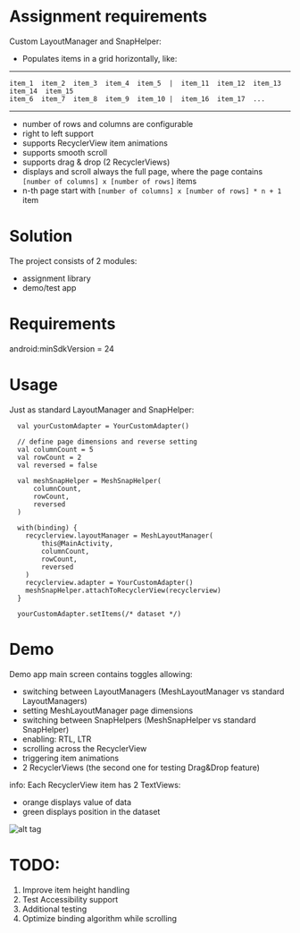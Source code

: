 # Assignment requirements

Custom LayoutManager and SnapHelper:

- Populates items in a grid horizontally, like:

---
    item_1  item_2  item_3  item_4  item_5  |  item_11  item_12  item_13  item_14  item_15
    item_6  item_7  item_8  item_9  item_10 |  item_16  item_17  ...
---
- number of rows and columns are configurable
- right to left support
- supports RecyclerView item animations
- supports smooth scroll
- supports drag & drop (2 RecyclerViews)
- displays and scroll always the full page, where the page contains `[number of columns] x [number of rows]` items
- n-th page start with `[number of columns] x [number of rows] * n + 1` item

# Solution

The project consists of 2 modules:
- assignment library 
- demo/test app

# Requirements
android:minSdkVersion = 24

# Usage

Just as standard LayoutManager and SnapHelper:
```
  val yourCustomAdapter = YourCustomAdapter()

  // define page dimensions and reverse setting
  val columnCount = 5
  val rowCount = 2
  val reversed = false

  val meshSnapHelper = MeshSnapHelper(
	  columnCount,
	  rowCount,
	  reversed
  )

  with(binding) {
  	recyclerview.layoutManager = MeshLayoutManager(
  		this@MainActivity,
  		columnCount,
  		rowCount,
  		reversed
  	)
  	recyclerview.adapter = YourCustomAdapter()
  	meshSnapHelper.attachToRecyclerView(recyclerview)
  }

  yourCustomAdapter.setItems(/* dataset */)

```

# Demo

Demo app main screen contains toggles allowing:
- switching between LayoutManagers (MeshLayoutManager vs standard LayoutManagers)
- setting MeshLayoutManager page dimensions
- switching between SnapHelpers (MeshSnapHelper vs standard SnapHelper)
- enabling: RTL, LTR
- scrolling across the RecyclerView
- triggering item animations
- 2 RecyclerViews (the second one for testing Drag&Drop feature)

info: Each RecyclerView item has 2 TextViews:
- orange displays value of data
- green displays position in the dataset


![alt tag](https://github.com/gkuziel/Digiteq-Assignment/assets/5773920/03ac4001-18e6-4a0b-b41d-9386857a3261)


# TODO:

1. Improve item height handling 
2. Test Accessibility support
3. Additional testing
4. Optimize binding algorithm while scrolling
